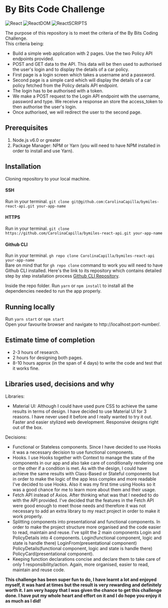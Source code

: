 # By Bits Code Challenge
![React](https://img.shields.io/badge/react-v17.0.1-blue.svg)
![ReactDOM](https://img.shields.io/badge/reactDOM-v17.0.1-blue.svg)
![ReactSCRIPTS](https://img.shields.io/badge/reactScripts-v12.1.8-blue.svg)

The purpose of this repository is to meet the criteria of the By Bits Coding Challenge. <br>
This criteria being:
  - Build a simple web application with 2 pages. Use the two Policy API endpoints provided. 
  - POST and GET data to the API. This data will be then used to authorised the user's login and to display the details of a car policy.
  - First page is a login screen which takes a username and a password.
  - Second page is a simple card which will display the details of a car policy fetched from the Policy details API endpoint.
  - The login has to be authorised with a token.
  - We make a POST request to the Login API endpoint with the username, password and type. We receive a response an store the access_token to then authorise the user's login.
  - Once authorised, we will redirect the user to the second page.

## Prerequisites
1. Node.js v6.0 or greater <br>
2. Package Manager: NPM or Yarn (you will need to have NPM installed in order to install and use Yarn).

## Installation

Cloning repository to your local machine.

#### SSH
Run in your terminal.
`git clone git@github.com:CarolinaCapilla/bymiles-react-api.git your-app-name`
#### HTTPS
Run in your terminal.
`git clone https://github.com/CarolinaCapilla/bymiles-react-api.git your-app-name`
#### Github CLI
Run in your terminal.
`gh repo clone CarolinaCapilla/bymiles-react-api your-app-name` <br>
Bare on mind that for `gh repo clone` command to work you will need to have Github CLI installed. Here's the link to its repository which contains detailed step by step installation process [Github CLI Repository](https://github.com/cli/cli).

Inside the repo folder.
Run `yarn` or  `npm install` to install all the dependencies needed to run the app properly.

## Running locally
Run `yarn start` or `npm start` <br>
Open your favourite browser and navigate to http://localhost:port-number/.

## Estimate time of completion
- 2-3 hours of research.
- 2 hours for designing both pages.
- 8-10 hours approx (in the span of 4 days) to write the code and test that it works fine.

## Libraries used, decisions and why

Libraries:
- Material UI: Although I could have used pure CSS to achieve the same results in terms of design. I have decided to use Material UI for 3 reasons. I have never used it before and I really wanted to try it out. Faster and easier stylized web development. Responsive designs right out of the box.

Decisions: 
- Functional or Stateless components. Since I have decided to use Hooks it was a necessary decision to use functional components.
- Hooks. I use Hooks together with Context to manage the state of the components in our app and also take care of conditionally rendering one or the other if a condition is met.   As with the design, I could have achieve the same results with Class-Based or Stateful components but in order to make the logic of the app less complex and more readable I've   decided to use Hooks. Also it was my first time using Hooks so it was a good chance for me to learn more about them and their usage.
- Fetch API instead of Axios. After thinking what was that I needed to do with the API provided. I've decided that the features in the Fetch API were good enough to meet those     needs and therefore it was not necessary to add an extra library to my react project in order to make it work properly.
- Splitting components into presentational and functional components. In order to make the project structure more organised and the code easier to read, maintain and reuse. I've split the 2 main components Login and PolicyDetails into 4 components. Login(functional component, logic and state is handle there) LoginFrom(presentational component) PolicyDetails(functional component, logic and state is handle there) PolicyCard(presentational component).
- Keeping function declarations concise and declare them to take care of only 1 responsibility/action. Again, more organised, easier to read, maintain and reuse code.

**This challenge has been super fun to do, I have learnt a lot and enjoyed myself, it was hard at times but the result is very rewarding and definitely worth it. I am very happy that I was given the chance to get this challenge done. I have put my whole heart and effort on it and I do hope you enjoy it as much as I did!**


